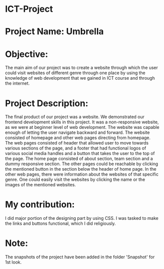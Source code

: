 # ICT-Project
# Project Name: Umbrella
# Objective:
The main aim of our project was to create a website through which the user could visit websites of different genre through one place by using the knowledge of web development that we gained in ICT course and through the internet.
# Project Description:
The final product of our project was a website. We demonstrated our frontend development skills in this project. It was a non-responsive website, as we were at beginner level of web development. The website was capable enough of letting the user navigate backward and forward. The website consisted of homepage and other web pages directing from homepage. The web pages consisted of header that allowed user to move towards various sections of the page, and a footer that had functional logos of various social media handles and a button that takes the user to the top of the page. The home page consisted of about section, team section and a dummy responsive section. The other pages could be reachable by clicking the mentioned button in the section below the header of home page. In the other web pages, there were information about the websites of that specific genre. One could easily visit  the websites by clicking the name or the images of the mentioned websites.
# My contribution:
I did major portion of the designing part by using CSS. I was tasked to make the links and buttons functional, which I did religiously.
# Note:
The snapshots of the project have been added in the folder 'Snapshot' for 1st look.
